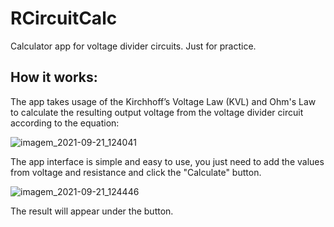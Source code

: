 # RCircuitCalc
Calculator app for voltage divider circuits. Just for practice.

## How it works:
The app takes usage of the Kirchhoff’s Voltage Law (KVL) and Ohm's Law to calculate the resulting output voltage from the voltage divider circuit according to the equation:

![imagem_2021-09-21_124041](https://user-images.githubusercontent.com/90715995/134202453-5a95ddd3-388a-484e-8d7a-045eed796f76.png)

The app interface is simple and easy to use, you just need to add the values from voltage and resistance and click the "Calculate" button.

![imagem_2021-09-21_124446](https://user-images.githubusercontent.com/90715995/134203119-5a66e97c-9e09-43df-a694-280181117e19.png)

The result will appear under the button.
